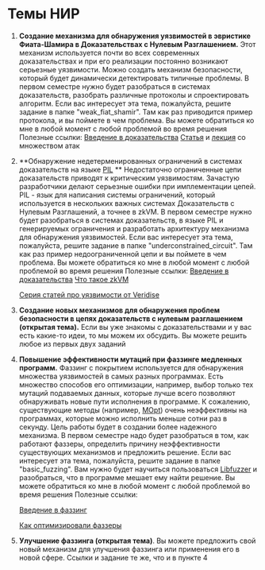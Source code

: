 # Темы НИР

   1. **Создание механизма для обнаружения уязвимостей в эвристике Фиата-Шамира в Доказательствах с Нулевым Разглашением.**  Этот механизм используется почти во всех современных доказательствах и при его реализации постоянно возникают серьезные уязвимости. Можно создать механизм безопасности, который будет динамически детектировать типичные проблемы. В первом семестре нужно будет разобраться в системах доказательств, разобрать различные протоколы и спроектировать алгоритм. Если вас интересует эта тема, пожалуйста, решите задание в папке "weak_fiat_shamir". Там как раз приводится пример протокола, и вы поймете в чем проблема. Вы можете обратиться ко мне в любой момент с любой проблемой во время решения
      Полезные ссылки:
      [Введение в доказательства](https://blog.cryptographyengineering.com/2014/11/27/zero-knowledge-proofs-illustrated-primer/)
      [Статья](https://eprint.iacr.org/2023/691) и [лекция](https://www.youtube.com/watch?v=HsqmaLszRm4) со множеством атак
   2. **Обнаружение недетерменированных ограничений в системах доказательств на языке [PIL](https://docs.powdr.org/pil/) ** Недостаточно ограниченные цепи доказательств приводят к критическим уязвимостям. Зачастую разработчики делают серьезные ошибки при имплементации цепей. PIL - язык для написания системы ограничений, который используется в нескольких важных системах Доказательств с Нулевым Разглашений, а точнее в zkVM. В первом семестре нужно будет разобраться в системах доказательств, в языке PIL и генерируемых ограничения и разработать архитектуру механизма для обнаружения уязвимостей. Если вас интересует эта тема, пожалуйста, решите задание в папке "underconstrained_circuit". Там как раз пример недоограниченной цепи и вы поймете в чем проблема. Вы можете обратиться ко мне в любой момент с любой проблемой во время решения
      Полезные ссылки:
      [Введение в доказательства](https://blog.cryptographyengineering.com/2014/11/27/zero-knowledge-proofs-illustrated-primer/)
      [Что такое zkVM](https://www.lita.foundation/blog/zero-knowledge-paradigm-zkvm)

      [Серия статей про уязвимости от Veridise](https://veridise.com/blog/zero-knowledge/an-introduction-to-zero-knowledge-virtual-machines-zkvms/)
   3. **Создание новых механизмов для обнаружения проблем безопасности в цепях доказательств с нулевым разглашением (открытая тема).** Если вы уже знакомы с доказательствами и у вас есть какие-то идеи, то мы можем их обсудить. Вы можете решить любое из первых двух заданий
   4. **Повышение эффективности мутаций при фаззинге медленных программ.** Фаззинг с покрытием используется для обнаружения множества уязвимостей в самых разных программах. Есть множество способов его оптимизации, например, выбор только тех мутаций подаваемых данных, которые лучше всего позволяют обнаруживать новые пути исполнения в программе. К сожалению, существующие методы (например, [MOpt](https://www.usenix.org/system/files/sec19-lyu.pdf)) очень неэффективны на программах, которые можно исполнить меньше сотни раз в секунду. Цель работы будет в создании более надежного механизма. В первом семестре надо будет разобраться в том, как работают фаззеры, определить причину неэффективности существующих механизмов и предложить решение. Если вас интересует эта тема, пожалуйста, решите задание в папке "basic_fuzzing". Вам нужно будет научиться пользоваться [Libfuzzer](https://llvm.org/docs/LibFuzzer.html) и разобраться, что в программе мешает ему найти решение. Вы можете обратиться ко мне в любой момент с любой проблемой во время решения
      Полезные ссылки:

      [Введение в фаззинг](https://habr.com/ru/companies/bizone/articles/570312/)

      [Как оптимизировали фаззеры](https://habr.com/ru/companies/bizone/articles/570534/)

   5. **Улучшение фаззинга (открытая тема)**. Вы можете предложить свой новый механизм для улучшения фаззинга или применения его в новой сфере. Ссылки и задание те же, что и в пункте 4
